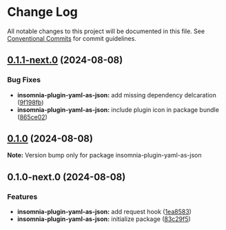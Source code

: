 # Change Log

All notable changes to this project will be documented in this file.
See [Conventional Commits](https://conventionalcommits.org) for commit guidelines.

## [0.1.1-next.0](https://github.com/dp-152/insomnia-plugins/compare/insomnia-plugin-yaml-as-json@0.1.0...insomnia-plugin-yaml-as-json@0.1.1-next.0) (2024-08-08)

### Bug Fixes

- **insomnia-plugin-yaml-as-json:** add missing dependency delcaration ([9f198fb](https://github.com/dp-152/insomnia-plugins/commit/9f198fb03b46fa64d433a5a29e463434df2292ae))
- **insomnia-plugin-yaml-as-json:** include plugin icon in package bundle ([865ce02](https://github.com/dp-152/insomnia-plugins/commit/865ce02cdd3f0b74c1648b6a27b8340e29db08e2))

## [0.1.0](https://github.com/dp-152/insomnia-plugins/compare/insomnia-plugin-yaml-as-json@0.1.0-next.0...insomnia-plugin-yaml-as-json@0.1.0) (2024-08-08)

**Note:** Version bump only for package insomnia-plugin-yaml-as-json

## 0.1.0-next.0 (2024-08-08)

### Features

- **insomnia-plugin-yaml-as-json:** add request hook ([1ea8583](https://github.com/dp-152/insomnia-plugins/commit/1ea8583c3977f641027bcf0cde18dc794240218d))
- **insomnia-plugin-yaml-as-json:** initialize package ([83c29f5](https://github.com/dp-152/insomnia-plugins/commit/83c29f5f7deac05394a49cdddfe8da9f3fba49ff))
